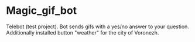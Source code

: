 # Magic_gif_bot
Telebot (test project). Bot sends gifs with a yes/no answer to your question. Additionally installed button "weather" for the city of Voronezh.
